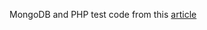 MongoDB and PHP test code from this [article](http://blog.mongodb.org/post/24960636131/mongodb-for-the-php-mind-part-1)
